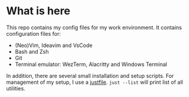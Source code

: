 # What is here

This repo contains my config files for my work environment.
It contains configuration files for:
- (Neo)Vim, Ideavim and VsCode
- Bash and Zsh
- Git
- Terminal emulator: WezTerm, Alacritty and Windows Terminal

In addition, there are several small installation and setup scripts.
For management of my setup, I use a [justfile](https://github.com/casey/just).
`just --list` will print list of all utilities.
